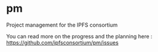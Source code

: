 # pm
Project management for the IPFS consortium

You can read more on the progress and the planning here : https://github.com/ipfsconsortium/pm/issues
